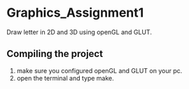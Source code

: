 # Graphics_Assignment1
Draw letter in 2D and 3D using openGL and GLUT.

## Compiling the project
1. make sure you configured openGL and GLUT on your pc.
2. open the terminal and type make.
